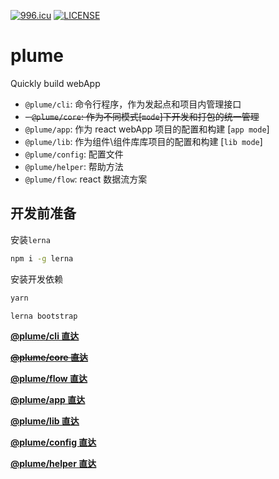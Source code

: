 [![996.icu](https://img.shields.io/badge/link-996.icu-red.svg)](https://996.icu)
[![LICENSE](https://img.shields.io/badge/license-Anti%20996-blue.svg)](https://github.com/996icu/996.ICU/blob/master/LICENSE)

# plume

Quickly build webApp

- `@plume/cli`: 命令行程序，作为发起点和项目内管理接口
- ~~- `@plume/core`: 作为不同模式\[`mode`\]下开发和打包的统一管理~~
- `@plume/app`: 作为 react webApp 项目的配置和构建 \[`app mode`\]
- `@plume/lib`: 作为组件\组件库库项目的配置和构建 \[`lib mode`\]
- `@plume/config`: 配置文件
- `@plume/helper`: 帮助方法
- `@plume/flow`: react 数据流方案

## 开发前准备

安装`lerna`

```bash
npm i -g lerna
```

安装开发依赖

```bash
yarn

lerna bootstrap
```

**[@plume/cli 直达](https://github.com/itcat99/plume/tree/master/packages/cli)**

~~**[@plume/core 直达](https://github.com/itcat99/plume/tree/master/packages/core)**~~

**[@plume/flow 直达](https://github.com/itcat99/plume/tree/master/packages/flow)**

**[@plume/app 直达](https://github.com/itcat99/plume/tree/master/packages/app)**

**[@plume/lib 直达](https://github.com/itcat99/plume/tree/master/packages/library)**

**[@plume/config 直达](https://github.com/itcat99/plume/tree/master/packages/config)**

**[@plume/helper 直达](https://github.com/itcat99/plume/tree/master/packages/helper)**
